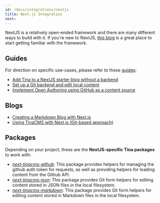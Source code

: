 ```yaml
---
id: /docs/integrations/nextjs
title: Next.js Integration
next:
---
```


NextJS is a relatively open-ended framework and there are many different ways to build with it. If you're new to NextJS, [this blog](/blog/simple-markdown-blog-nextjs) is a great place to start getting familiar with the framework.

## Guides

For direction on specific use-cases, please refer to these [guides](/guides):

- [Add Tina to a NextJS starter blog without a backend](/guides/nextjs/adding-tina/overview)
- [Set up a Git backend and edit local content](/guides/nextjs/git/getting-started)
- [Implement Open Authoring using GitHub as a content source](/guides/nextjs/github-open-authoring/initial-setup)

## Blogs

- [Creating a Markdown Blog with Next.js](/blog/simple-markdown-blog-nextjs)
- [Using TinaCMS with Next.js (Git-based approach)](/blog/using-tinacms-with-nextjs)

## Packages

Depending on your project, these are the **NextJS-specific Tina packages** to work with:

- [_next-tinacms-github_](https://github.com/tinacms/tinacms/tree/master/packages/next-tinacms-github): This package provides helpers for managing the github auth token for requests, as well as providing helpers for loading content from the Github API.
- [_next-tinacms-json_](https://github.com/tinacms/tinacms/tree/master/packages/next-tinacms-json): This package provides Git form helpers for editing content stored in JSON files in the local filesystem.
- [_next-tinacms-markdown_](https://github.com/tinacms/tinacms/tree/master/packages/next-tinacms-markdown): This package provides Git form helpers for editing content stored in Markdown files in the local filesystem.
